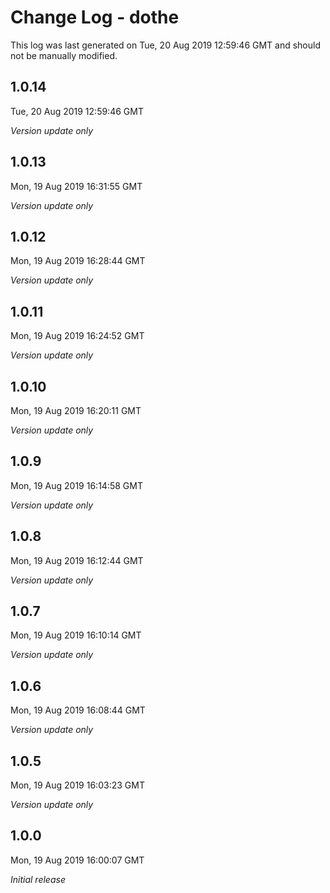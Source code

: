 # Change Log - dothe

This log was last generated on Tue, 20 Aug 2019 12:59:46 GMT and should not be manually modified.

## 1.0.14
Tue, 20 Aug 2019 12:59:46 GMT

*Version update only*

## 1.0.13
Mon, 19 Aug 2019 16:31:55 GMT

*Version update only*

## 1.0.12
Mon, 19 Aug 2019 16:28:44 GMT

*Version update only*

## 1.0.11
Mon, 19 Aug 2019 16:24:52 GMT

*Version update only*

## 1.0.10
Mon, 19 Aug 2019 16:20:11 GMT

*Version update only*

## 1.0.9
Mon, 19 Aug 2019 16:14:58 GMT

*Version update only*

## 1.0.8
Mon, 19 Aug 2019 16:12:44 GMT

*Version update only*

## 1.0.7
Mon, 19 Aug 2019 16:10:14 GMT

*Version update only*

## 1.0.6
Mon, 19 Aug 2019 16:08:44 GMT

*Version update only*

## 1.0.5
Mon, 19 Aug 2019 16:03:23 GMT

*Version update only*

## 1.0.0
Mon, 19 Aug 2019 16:00:07 GMT

*Initial release*

